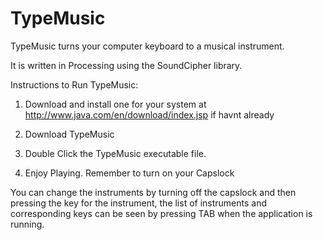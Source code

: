 TypeMusic
=========

TypeMusic turns your computer keyboard to a musical instrument.

It is written in Processing using the SoundCipher library.

Instructions to Run TypeMusic:

		
1. Download and install one for your system at http://www.java.com/en/download/index.jsp if havnt already
		
2. Download TypeMusic
		
2. Double Click the TypeMusic executable file.

3. Enjoy Playing. Remember to turn on your Capslock


You can change the instruments by turning off the capslock and then pressing the key for 
the instrument, the list of instruments and corresponding keys can be seen by pressing TAB
when the application is running.

